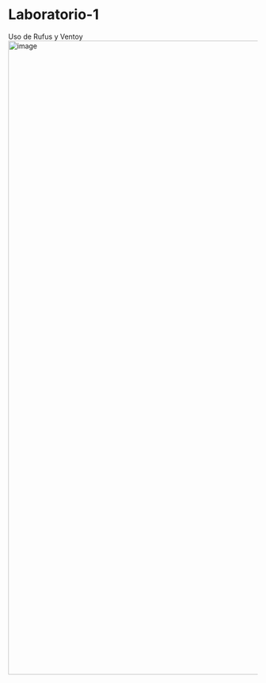 # Laboratorio-1
Uso de Rufus y Ventoy 
<img width="1920" height="1280" alt="image" src="https://github.com/user-attachments/assets/89a43599-45db-4a17-b495-3d56567d07b0" />


